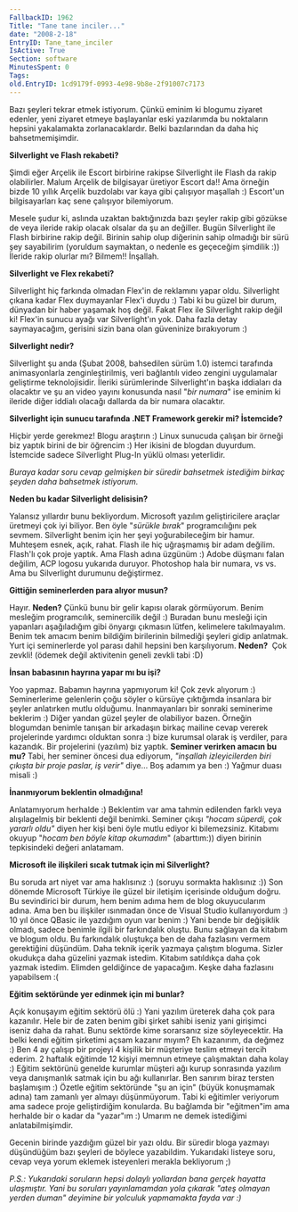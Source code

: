 ```yaml
---
FallbackID: 1962
Title: "Tane tane inciler..."
date: "2008-2-18"
EntryID: Tane_tane_inciler
IsActive: True
Section: software
MinutesSpent: 0
Tags: 
old.EntryID: 1cd9179f-0993-4e98-9b8e-2f91007c7173
---
```

Bazı şeyleri tekrar etmek istiyorum. Çünkü eminim ki blogumu ziyaret
edenler, yeni ziyaret etmeye başlayanlar eski yazılarımda bu noktaların
hepsini yakalamakta zorlanacaklardır. Belki bazılarından da daha hiç
bahsetmemişimdir.

**Silverlight ve Flash rekabeti?**

Şimdi eğer Arçelik ile Escort birbirine rakipse Silverlight ile Flash da
rakip olabilirler. Malum Arçelik de bilgisayar üretiyor Escort da!! Ama
örneğin bizde 10 yıllık Arçelik buzdolabı var kaya gibi çalışıyor
maşallah :) Escort'un bilgisayarları kaç sene çalışıyor bilemiyorum.

Mesele şudur ki, aslında uzaktan baktığınızda bazı şeyler rakip gibi
gözükse de veya ileride rakip olacak olsalar da şu an değiller. Bugün
Silverlight ile Flash birbirine rakip değil. Birinin sahip olup
diğerinin sahip olmadığı bir sürü şey sayabilirim (yoruldum saymaktan, o
nedenle es geçeceğim şimdilik :)) İleride rakip olurlar mı? Bilmem!!
İnşallah.

**Silverlight ve Flex rekabeti?**

Silverlight hiç farkında olmadan Flex'in de reklamını yapar oldu.
Silverlight çıkana kadar Flex duymayanlar Flex'i duydu :) Tabi ki bu
güzel bir durum, dünyadan bir haber yaşamak hoş değil. Fakat Flex ile
Silverlight rakip değil ki! Flex'in sunucu ayağı var Silverlight'ın yok.
Daha fazla detay saymayacağım, gerisini sizin bana olan güveninize
bırakıyorum :)

**Silverlight nedir?**

Silverlight şu anda (Şubat 2008, bahsedilen sürüm 1.0) istemci tarafında
animasyonlarla zenginleştirilmiş, veri bağlantılı video zengini
uygulamalar geliştirme teknolojisidir. İleriki sürümlerinde
Silverlight'ın başka iddiaları da olacaktır ve şu an video yayını
konusunda nasıl "*bir numara*" ise eminim ki ileride diğer iddialı
olacağı dallarda da bir numara olacaktır.

**Silverlight için sunucu tarafında .NET Framework gerekir mi?
İstemcide?**

Hiçbir yerde gerekmez! Blogu araştırın :) Linux sunucuda çalışan bir
örneği biz yaptık birini de bir öğrencim :) Her ikisini de blogdan
duyurdum. İstemcide sadece Silverlight Plug-In yüklü olması yeterlidir.

*Buraya kadar soru cevap gelmişken bir süredir bahsetmek istediğim
birkaç şeyden daha bahsetmek istiyorum.*

**Neden bu kadar Silverlight delisisin?**

Yalansız yıllardır bunu bekliyordum. Microsoft yazılım geliştiricilere
araçlar üretmeyi çok iyi biliyor. Ben öyle "*sürükle bırak*"
programcılığını pek sevmem. Silverlight benim için her şeyi
yoğurabileceğim bir hamur. Muhteşem esnek, açık, rahat. Flash ile hiç
uğraşmamış bir adam değilim. Flash'lı çok proje yaptık. Ama Flash adına
üzgünüm :) Adobe düşmanı falan değilim, ACP logosu yukarıda duruyor.
Photoshop hala bir numara, vs vs. Ama bu Silverlight durumunu
değiştirmez.

**Gittiğin seminerlerden para alıyor musun?**

Hayır. **Neden?** Çünkü bunu bir gelir kapısı olarak görmüyorum. Benim
mesleğim programcılık, seminercilik değil :) Buradan bunu mesleği için
yapanları aşağıladığım gibi önyargı çıkmasın lütfen, kelimelere
takılmayalım. Benim tek amacım benim bildiğim birilerinin bilmediği
şeyleri gidip anlatmak. Yurt içi seminerlerde yol parası dahil hepsini
ben karşılıyorum. **Neden?**  Çok zevkli! (ödemek değil aktivitenin
geneli zevkli tabi :D)

**İnsan babasının hayrına yapar mı bu işi?**

Yoo yapmaz. Babamın hayrına yapmıyorum ki! Çok zevk alıyorum :)
Seminerlerime gelenlerin çoğu söyler o kürsüye çıktığımda insanlara bir
şeyler anlatırken mutlu olduğumu. İnanmayanları bir sonraki seminerime
beklerim :) Diğer yandan güzel şeyler de olabiliyor bazen. Örneğin
blogumdan benimle tanışan bir arkadaşın birkaç mailine cevap vererek
projelerinde yardımcı olduktan sonra :) bize kurumsal olarak iş
verdiler, para kazandık. Bir projelerini (yazılım) biz yaptık. **Seminer
verirken amacın bu mu?** Tabi, her seminer öncesi dua ediyorum,
*"inşallah izleyicilerden biri çıkışta bir proje paslar, iş verir"*
diye... Boş adamım ya ben :) Yağmur duası misali :)

**İnanmıyorum beklentin olmadığına!**

Anlatamıyorum herhalde :) Beklentim var ama tahmin edilenden farklı veya
alışılagelmiş bir beklenti değil benimki. Seminer çıkışı *"hocam
süperdi, çok yararlı oldu"* diyen her kişi beni öyle mutlu ediyor ki
bilemezsiniz. Kitabımı okuyup "*hocam ben böyle kitap okumadım*"
(abarttım:)) diyen birinin tepkisindeki değeri anlatamam.

**Microsoft ile ilişkileri sıcak tutmak için mi Silverlight?**

Bu soruda art niyet var ama haklısınız :) (soruyu sormakta haklısınız
:)) Son dönemde Microsoft Türkiye ile güzel bir iletişim içerisinde
olduğum doğru. Bu sevindirici bir durum, hem benim adıma hem de blog
okuyucularım adına. Ama ben bu ilişkiler ısınmadan önce de Visual Studio
kullanıyordum :) 10 yıl önce QBasic ile yazdığım oyun var benim :) Yani
bende bir değişiklik olmadı, sadece benimle ilgili bir farkındalık
oluştu. Bunu sağlayan da kitabım ve blogum oldu. Bu farkındalık
oluştukça ben de daha fazlasını vermem gerektiğini düşündüm. Daha teknik
içerik yazmaya çalıştım bloguma. Sizler okudukça daha güzelini yazmak
istedim. Kitabım satıldıkça daha çok yazmak istedim. Elimden geldiğince
de yapacağım. Keşke daha fazlasını yapabilsem :(

**Eğitim sektöründe yer edinmek için mi bunlar?**

Açık konuşayım eğitim sektörü ölü :) Yani yazılım üreterek daha çok para
kazanılır. Hele bir de zaten benim gibi şirket sahibi iseniz yani
girişimci iseniz daha da rahat. Bunu sektörde kime sorarsanız size
söyleyecektir. Ha belki kendi eğitim şirketimi açsam kazanır mıyım? Eh
kazanırım, da değmez :) Ben 4 ay çalışıp bir projeyi 4 kişilik bir
müşteriye teslim etmeyi tercih ederim. 2 haftalık eğitimde 12 kişiyi
memnun etmeye çalışmaktan daha kolay :) Eğitim sektörünü genelde
kurumlar müşteri ağı kurup sonrasında yazılım veya danışmanlık satmak
için bu ağı kullanırlar. Ben sanırım biraz tersten başlamışım :) Özetle
eğitim sektöründe "şu an için" (büyük konuşmamak adına) tam zamanlı yer
almayı düşünmüyorum. Tabi ki eğitimler veriyorum ama sadece proje
geliştirdiğim konularda. Bu bağlamda bir "eğitmen"im ama herhalde bir o
kadar da "yazar"ım :) Umarım ne demek istediğimi anlatabilmişimdir.

Gecenin birinde yazdığım güzel bir yazı oldu. Bir süredir bloga yazmayı
düşündüğüm bazı şeyleri de böylece yazabildim. Yukarıdaki listeye soru,
cevap veya yorum eklemek isteyenleri merakla bekliyorum ;)

*P.S.: Yukarıdaki soruların hepsi dolaylı yollardan bana gerçek hayatta
ulaşmıştır. Yani bu soruları yayınlamamdan yola çıkarak "ateş olmayan
yerden duman" deyimine bir yolculuk yapmamakta fayda var :)*


